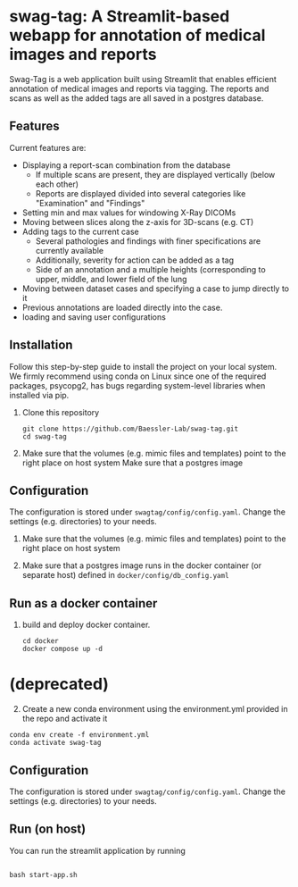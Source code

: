 # swag-tag: A Streamlit-based webapp for annotation of medical images and reports

Swag-Tag is a web application built using Streamlit that enables efficient annotation of medical images
and reports via tagging. The reports and scans as well as the added tags are all saved in a postgres database.

## Features

Current features are:

- Displaying a report-scan combination from the database
    - If multiple scans are present, they are displayed vertically (below each other)
    - Reports are displayed divided into several categories like "Examination" and "Findings"
- Setting min and max values for windowing X-Ray DICOMs
- Moving between slices along the z-axis for 3D-scans (e.g. CT)
- Adding tags to the current case
    - Several pathologies and findings with finer specifications are currently available
    - Additionally, severity for action can be added as a tag
    - Side of an annotation and a multiple heights (corresponding to upper, middle, and lower field of the lung
- Moving between dataset cases and specifying a case to jump directly to it
- Previous annotations are loaded directly into the case.
- loading and saving user configurations

## Installation

Follow this step-by-step guide to install the project on your local system. We firmly recommend using conda on Linux
since one of the required packages, psycopg2, has bugs regarding system-level libraries when installed via pip.

1. Clone this repository
   ```
   git clone https://github.com/Baessler-Lab/swag-tag.git
   cd swag-tag
   ```
2. Make sure that the volumes (e.g. mimic files and templates) point to the right place on host system
Make sure that a postgres image

## Configuration
The configuration is stored under `swagtag/config/config.yaml`. Change the settings (e.g. directories) to your needs.
1. Make sure that the volumes (e.g. mimic files and templates) point to the right place on host system

2. Make sure that a postgres image runs in the docker container (or separate host) 
defined in `docker/config/db_config.yaml`

   
## Run as a docker container
1. build and deploy docker container.
   ```
   cd docker
   docker compose up -d
   ```


# (deprecated) 
2. Create a new conda environment using the environment.yml provided in the repo and activate it
```
conda env create -f environment.yml
conda activate swag-tag

   ```
## Configuration
The configuration is stored under `swagtag/config/config.yaml`. Change the settings (e.g. directories) to your needs.
   
## Run (on host)
You can run the streamlit application by running 
```

bash start-app.sh

```


